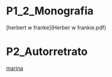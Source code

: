 # P1_2_Monografia


[herbert w franke](Herber w frankie.pdf) 

# P2_Autorretrato
[marina](marina_torrecillas_autorretrato/marina_torrecillas_autorretrato.pde)
